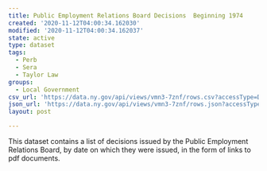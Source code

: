 ```yaml
---
title: Public Employment Relations Board Decisions  Beginning 1974
created: '2020-11-12T04:00:34.162030'
modified: '2020-11-12T04:00:34.162037'
state: active
type: dataset
tags:
  - Perb
  - Sera
  - Taylor Law
groups:
  - Local Government
csv_url: 'https://data.ny.gov/api/views/vmn3-7znf/rows.csv?accessType=DOWNLOAD'
json_url: 'https://data.ny.gov/api/views/vmn3-7znf/rows.json?accessType=DOWNLOAD'
layout: post

---
```

This dataset contains a list of decisions issued by the Public Employment Relations Board, by date on which they were issued, in the form of links to pdf documents.
